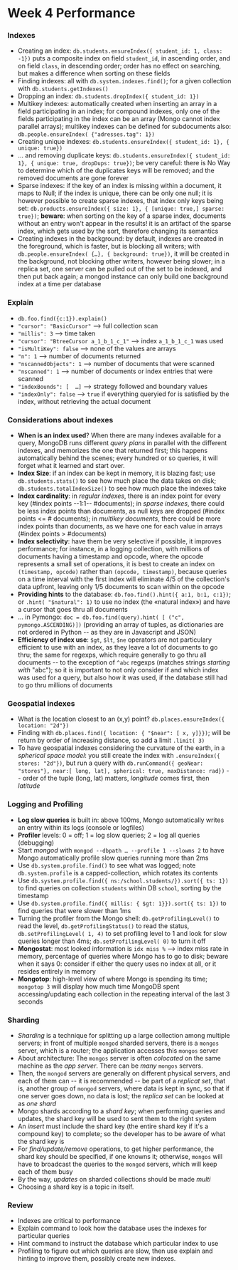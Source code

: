 # Week 4 Performance

### Indexes

* Creating an index: `db.students.ensureIndex({ student_id: 1, class: -1})` puts a composite index on field `student_id`, in ascending order, and on field `class`, in descending order; order has no effect on searching, but makes a difference when sorting on these fields
* Finding indexes: all with `db.system.indexes.find()`; for a given collection with `db.students.getIndexes()`
* Dropping an index: `db.students.dropIndex({ student_id: 1})`
* Multikey indexes: automatically created when inserting an array in a field participating in an index; for compound indexes, only one of the fields participating in the index can be an array (Mongo cannot index parallel arrays); multikey indexes can be defined for subdocuments also: `db.people.ensureIndex( {"adresses.tag": 1})`
* Creating unique indexes: `db.students.ensureIndex({ student_id: 1}, { unique: true})`
* … and removing duplicate keys: `db.students.ensureIndex({ student_id: 1}, { unique: true, dropDups: true})`; be very careful: there is No Way to determine which of the duplicates keys will be removed; and the removed documents are gone forever
* Sparse indexes: if the key of an index is missing within a document, it maps to Null; if the index is unique, there can be only one null; it is however possible to create sparse indexes, that index only keys being set: `db.products.ensureIndex({ size: 1}, { [unique: true,] sparse: true})`; **beware**: when sorting on the key of a sparse index, documents without an entry won't appear in the results! it is an artifact of the sparse index, which gets used by the sort, therefore changing its semantics
* Creating indexes in the background: by default, indexes are created in the foreground, which is faster, but is blocking all writers; with `db.people.ensureIndex( {…}, { background: true})`, it will be created in the background, not blocking other writers, however being slower; in a replica set, one server can be pulled out of the set to be indexed, and then put back again; a mongod instance can only build one background index at a time per database

### Explain

* `db.foo.find({c:1}).explain()`
* `"cursor": "BasicCursor"` --> full collection scan
* `"millis": 3` --> time taken
* `"cursor": "BtreeCursor a_1_b_1_c_1"` --> index `a_1_b_1_c_1` was used
* `"isMultiKey": false` --> none of the values are arrays
* `"n": 1` --> number of documents returned
* `"nscannedObjects": 1` --> number of documents that were scanned
* `"nscanned": 1` --> number of documents or index entries that were scanned
* `"indexBounds": [  …]` --> strategy followed and boundary values
* `"indexOnly": false` --> `true` if everything queryied for is satisfied by the index, without retrieving the actual document

### Considerations about indexes

* **When is an index used**? When there are many indexes available for a query, MongoDB runs different _query plans_ in parallel with the different indexes, and memorizes the one that returned first; this happens automatically behind the scenes; every hundred or so queries, it will forget what it learned and start over.
* **Index Size**: if an index can be kept in memory, it is blazing fast; use `db.students.stats()` to see how much place the data takes on disk; `db.students.totalIndexSize()` to see how much place the indexes take
* **Index cardinality**: in _regular indexes_, there is an index point for every key (#index points --1:1-- #documents); in _sparse indexes_, there could be less index points than documents, as null keys are dropped (#index points <= # documents); in _multikey documents_, there could be more index points than documents, as we have one for each value in arrays (#index points > #documents)
* **Index selectivity**: have them be very selective if possible, it improves performance; for instance, in a logging collection, with millions of documents having a timestamp and opcode, where the opcode represents a small set of operations, it is best to create an index on `(timestamp, opcode)` rather than `(opcode, timestamp)`, because queries on a time interval with the first index will eliminate 4/5 of the collection's data upfront, leaving only 1/5 documents to scan within on the opcode
* **Providing hints** to the database: `db.foo.find().hint({ a:1, b:1, c:1})`; or `.hint( "$natural": 1)` to use no index (the «natural index») and have a cursor that goes thru all documents
* … in Pymongo: `doc = db.foo.find(query).hint( [ ("c", pymongo.ASCENDING)])` (providing an array of tuples, as dictionaries are not ordered in Python -- as they are in Javascript and JSON)
* **Efficiency of index use**: `$gt`, `$lt`, `$ne` operators are not particulary efficient to use with an index, as they leave a lot of documents to go thru; the same for regexps, which require generally to go thru all documents -- to the exception of `^abc` regexps (matches strings _starting with_ "abc"); so it is important to not only consider if and which index was used for a query, but also how it was used, if the database still had to go thru millions of documents

### Geospatial indexes

* What is the location closest to an (x,y) point? `db.places.ensureIndex({ location: "2d"})`
* Finding with `db.places.find({ location: { "$near": [ x, y]}})`; will be return by order of increasing distance, so add a limit `.limit( 3)`
* To have geospatial indexes considering the curvature of the earth, in a _spherical space model_: you still create the index with `.ensureIndex({ stores: "2d"})`, but run a query with `db.runCommand({ geoNear: "stores"}, near:[ long, lat], spherical: true, maxDistance: rad})` -- order of the tuple (long, lat) matters, _longitude_ comes first, then _latitude_

### Logging and Profiling

* **Log slow queries** is built in: above 100ms, Mongo automatically writes an entry within its logs (console or logfiles)
* **Profiler** levels: 0 = off; 1 = log slow queries; 2 = log all queries (debugging)
* Start _mongod_ with `mongod --dbpath … --profile 1 --slowms 2` to have Mongo automatically profile slow queries running more than 2ms
* Use `db.system.profile.find()` to see what was logged; note `db.system.profile` is a capped-collection, which rotates its contents
* Use `db.system.profile.find({ ns:/school.students/}).sort({ ts: 1})` to find queries on collection `students` within DB `school`, sorting by the timestamp
* Use `db.system.profile.find({ millis: { $gt: 1}}).sort({ ts: 1})` to find queries that were slower than 1ms
* Turning the profiler from the Mongo shell: `db.getProfilingLevel()` to read the level, `db.getProfilingStatus()` to read the status, `db.setProfilingLevel( 1, 4)` to set profiling level to 1 and look for slow queries longer than 4ms; `db.setProfilingLevel( 0)` to turn it off
* **Mongostat**: most looked information is `idx miss %` --> index miss rate in memory, percentage of queries where Mongo has to go to disk; beware when it says 0: consider if either the query uses no index at all, or it resides entirely in memory
* **Mongotop**: high-level view of where Mongo is spending its time; `mongotop 3` will display how much time MongoDB spent accessing/updating each collection in the repeating interval of the last 3 seconds

### Sharding

* _Sharding_ is a technique for splitting up a large collection among multiple servers; in front of multiple `mongod` sharded servers, there is a `mongos` server, which is a router; the application accesses this `mongos` server
* About architecture: The `mongos` server is often _colocated_ on the same machine as the _app server_. There can be _many_ `mongos` servers.
* Then, the `mongod` servers are generally on different physical servers, and each of them can -- it is recommended -- be part of a _replicat set_, that is, another group of `mongod` servers, where data is kept in sync, so that if one server goes down, no data is lost; the _replica set_ can be looked at as _one shard_
* Mongo shards according to a _shard key_; when performing queries and updates, the shard key will be used to sent them to the right system
* An _insert_ must include the shard key (the entire shard key if it's a compound key) to complete; so the developer has to be aware of what the shard key is
* For _find/update/remove_ operations, to get higher performance, the shard key should be specified, if one knowns it; otherwise, `mongos` will have to broadcast the queries to the `mongod` servers, which will keep each of them busy
* By the way, _updates_ on sharded collections should be made _multi_
* Choosing a shard key is a topic in itself.

### Review

* Indexes are critical to performance 
* Explain command to look how the database uses the indexes for particular queries
* Hint command to instruct the database which particular index to use
* Profiling to figure out which queries are slow, then use explain and hinting to improve them, possibly create new indexes.
